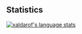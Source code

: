 ## Statistics
<a href="https://github.com/xaldarof"><img align="center" src="https://github-readme-stats.vercel.app/api/top-langs/?username=xaldarof&layout=compact&langs_count=10&hide_border=true&theme=onedark&custom_title=Most+used+languages" alt="xaldarof's language stats" /></a>
